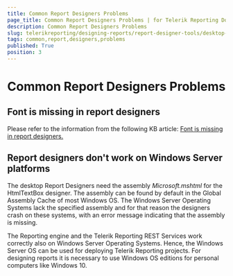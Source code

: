 ```yaml
---
title: Common Report Designers Problems
page_title: Common Report Designers Problems | for Telerik Reporting Documentation
description: Common Report Designers Problems
slug: telerikreporting/designing-reports/report-designer-tools/desktop-designers/common-report-designers-problems
tags: common,report,designers,problems
published: True
position: 3
---
```


# Common Report Designers Problems



## Font is missing in report designers

Please refer to the information from the following KB article:  [Font is missing in report designers.](http://www.telerik.com/support/kb/reporting/details/font-is-missing-in-report-designers) 

## Report designers don't work on Windows Server platforms

The desktop Report Designers need the assembly *Microsoft.mshtml*  for the HtmlTextBox designer.            The assembly can be found by default in the Global Assembly Cache of most Windows OS. The Windows Server Operating Systems            lack the specified assembly and for that reason the designers crash on these systems, with an error message indicating that            the assembly is missing.         

The Reporting engine and the Telerik Reporting REST Services work correctly also on Windows Server Operating Systems.            Hence, the  Windows Server OS can be used for deploying Telerik Reporting projects. For designing reports it is            necessary to use Windows OS editions for personal computers like Windows 10.         
